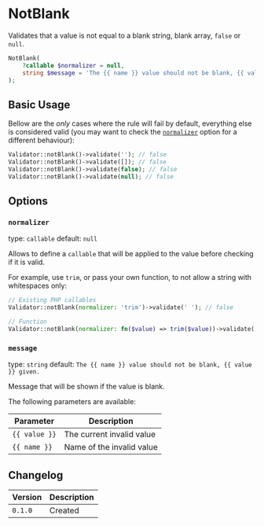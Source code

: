 # NotBlank

Validates that a value is not equal to a blank string, blank array, `false` or `null`.

```php
NotBlank(
    ?callable $normalizer = null,
    string $message = 'The {{ name }} value should not be blank, {{ value }} given.'
);
```

## Basic Usage

Bellow are the *only* cases where the rule will fail by default, 
everything else is considered valid (you may want to check the [`normalizer`](#normalizer) option for a different behaviour):

```php
Validator::notBlank()->validate(''); // false
Validator::notBlank()->validate([]); // false
Validator::notBlank()->validate(false); // false
Validator::notBlank()->validate(null); // false
```

## Options

### `normalizer`

type: `callable` default: `null`

Allows to define a `callable` that will be applied to the value before checking if it is valid.

For example, use `trim`, or pass your own function, to not allow a string with whitespaces only:

```php
// Existing PHP callables
Validator::notBlank(normalizer: 'trim')->validate(' '); // false

// Function
Validator::notBlank(normalizer: fn($value) => trim($value))->validate(' '); // false
```

### `message`

type: `string` default: `The {{ name }} value should not be blank, {{ value }} given.`

Message that will be shown if the value is blank.

The following parameters are available:

| Parameter     | Description               |
|---------------|---------------------------|
| `{{ value }}` | The current invalid value |
| `{{ name }}`  | Name of the invalid value |

## Changelog

| Version | Description |
|---------|-------------|
| `0.1.0` | Created     |